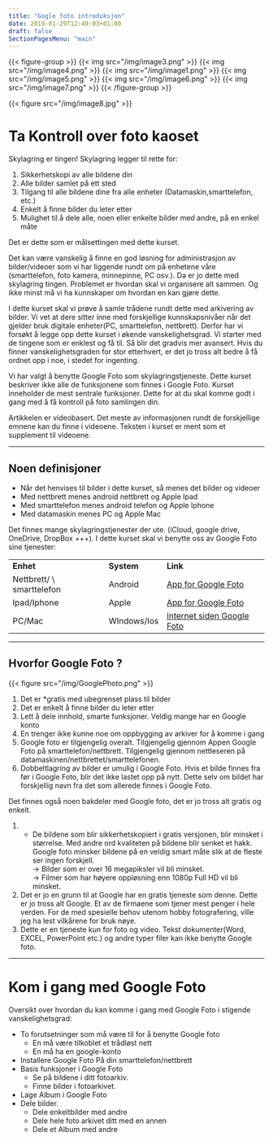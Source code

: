 ```yaml
---
title: "Gogle foto introduksjon"
date: 2019-01-29T12:49:03+01:00
draft: false
SectionPagesMenu: "main"
---
```

{{< figure-group >}}
{{< img src="/img/image3.png" >}}
{{< img src="/img/image4.png" >}}
{{< img src="/img/image1.png" >}}
{{< img src="/img/image5.png" >}}
{{< img src="/img/image6.png" >}}
{{< img src="/img/image7.png" >}}
{{< /figure-group >}}




{{< figure src="/img/image8.jpg" >}}
# Ta Kontroll over foto kaoset
Skylagring er tingen! Skylagring legger til rette for:



1.  Sikkerhetskopi av alle bildene din
2.  Alle bilder samlet på ett sted
3.  Tilgang til alle bildene dine fra alle enheter (Datamaskin,smarttelefon, etc.)
4.  Enkelt å finne bilder du leter etter
5.  Mulighet til å dele alle, noen eller enkelte bilder med andre, på en enkel måte

Det er dette som er målsettingen med dette kurset.

Det kan være vanskelig å finne en god løsning for administrasjon av bilder/videoer som vi har liggende rundt om på enhetene våre (smarttelefon, foto kamera, minnepinne, PC osv.). Da er jo dette med skylagring tingen. Problemet er hvordan skal vi organisere alt sammen. Og ikke minst må vi ha kunnskaper om hvordan en kan gjøre dette.

I dette kurset skal vi prøve å samle trådene rundt dette med arkivering av bilder. Vi vet at dere sitter inne med forskjellige kunnskapsnivåer når det gjelder bruk digitale enheter(PC, smarttelefon, nettbrett). Derfor har vi forsøkt å legge opp dette kurset i økende vanskelighetsgrad. Vi starter med de tingene som er enklest og få til. Så blir det gradvis mer avansert. Hvis du finner vanskelighetsgraden for stor etterhvert, er det jo tross alt bedre å få ordnet opp i noe, i stedet for ingenting.

Vi har valgt å benytte Google Foto som skylagringstjeneste. Dette kurset beskriver ikke alle de funksjonene som finnes i Google Foto. Kurset inneholder de mest sentrale funksjoner. Dette for at du skal komme godt i gang med å få kontroll på foto samlingen din.

Artikkelen er videobasert. Det meste av informasjonen rundt de forskjellige emnene kan du finne i videoene. Teksten i kurset er ment som et supplement til videoene.



---



## Noen definisjoner



*   Når det henvises til bilder i dette kurset, så menes det bilder og videoer
*   Med nettbrett menes android nettbrett og Apple Ipad
*   Med smarttelefon menes android telefon og Apple Iphone
*   Med datamaskin menes PC og Apple Mac

Det finnes mange skylagringstjenester der ute. (iCloud, google drive, OneDrive, DropBox +++). I dette kurset skal vi benytte oss av Google Foto sine tjenester:


<table>
  <tr>
   <td><strong>Enhet</strong>
   </td>
   <td><strong>System</strong>
   </td>
   <td><strong>Link</strong>
   </td>
  </tr>
  <tr>
   <td>Nettbrett/ \
smarttelefon
   </td>
   <td>Android
   </td>
   <td><a href="https://play.google.com/store/apps/details?id=com.google.android.apps.photos&hl=no">App for Google Foto</a>
   </td>
  </tr>
  <tr>
   <td>Ipad/Iphone
   </td>
   <td>Apple
   </td>
   <td><a href="https://itunes.apple.com/app/apple-store/id962194608?mt=8">App for Google Foto</a>
   </td>
  </tr>
  <tr>
   <td>PC/Mac
   </td>
   <td>WIndows/Ios
   </td>
   <td><a href="https://photos.google.com/">Internet siden Google Foto</a>
   </td>
  </tr>
</table>




---


## Hvorfor Google Foto ?
{{< figure src="/img/GooglePhoto.png" >}}


1.  Det er *gratis med ubegrenset plass til bilder
1.  Det er enkelt å finne bilder du leter etter
1.  Lett å dele innhold, smarte funksjoner. Veldig mange har en Google konto
1.  En trenger ikke kunne noe om oppbygging av arkiver for å komme i gang
1.  Google foto er tilgjengelig overalt. Tilgjengelig gjennom Appen Google Foto på smarttelefon/nettbrett. Tilgjengelig gjennom nettleseren på datamaskinen/nettbrettet/smarttelefonen.
1.  Dobbeltlagring av bilder er umulig i Google Foto. Hvis et bilde finnes fra før i Google Foto, blir det ikke lastet opp på nytt. Dette selv om bildet har forskjellig navn fra det som allerede finnes i Google Foto.

Det finnes også noen bakdeler med Google foto, det er jo tross alt gratis og enkelt.



1.  * De bildene som blir sikkerhetskopiert i gratis versjonen, blir minsket i størrelse. Med andre ord kvaliteten på bildene blir senket et hakk. Google foto minsker bildene på en veldig smart måte slik at de fleste ser ingen forskjell. \
→ Bilder som er over 16 megapiksler vil bli minsket. \
→ Filmer som har høyere oppløsning enn 1080p Full HD vil bli minsket.
1.  Det er jo en grunn til at Google har en gratis tjeneste som denne. Dette er jo tross alt Google. Et av de firmaene som tjener mest penger i hele verden. For de med spesielle behov utenom hobby fotografering, ville jeg ha lest vilkårene for bruk nøye.
1.  Dette er en tjeneste kun for foto og video. Tekst dokumenter(Word, EXCEL, PowerPoint etc.) og andre typer filer kan ikke benytte Google foto.



---



# Kom i gang med Google Foto

Oversikt over hvordan du kan komme i gang med Google Foto i stigende vanskelighetsgrad:



*   To forutsetninger som må være til for å benytte Google foto
    *   En må være tilkoblet et trådløst nett
    *   En må ha en google-konto
*   Installere Google Foto På din smarttelefon/nettbrett
*   Basis funksjoner i Google Foto
    *   Se på bildene i ditt fotoarkiv.
    *   Finne bilder i fotoarkivet.
*   Lage Album i Google Foto
*   Dele bilder.
    *   Dele enkeltbilder med andre
    *   Dele hele foto arkivet ditt med en annen
    *   Dele et Album med andre

<!-- Docs to Markdown version 1.0β14 -->


